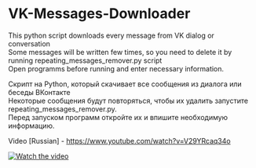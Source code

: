 # VK-Messages-Downloader
This python script downloads every message from VK dialog or conversation     
Some messages will be written few times, so you need to delete it by running repeating_messages_remover.py script     
Open programms before running and enter necessary information.

Скрипт на Python, который скачивает все сообщения из диалога или беседы ВКонтакте     
Некоторые сообщения будут повторяться, чтобы их удалить запустите repeating_messages_remover.py.      
Перед запуском программ откройте их и впишите необходимую информацию.

Video [Russian] - https://www.youtube.com/watch?v=V29YRcaq34o

[![Watch the video](https://img.youtube.com/vi/Rl4dimEffek/maxresdefault.jpg)](https://www.youtube.com/watch?v=Rl4dimEffek)
